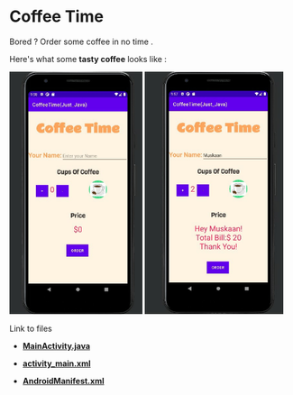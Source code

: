 # Coffee Time

Bored ? Order some coffee in no time .

Here's what some **tasty coffee** looks like :

<img src="https://github.com/Muskaan0111/CoffeeTime/blob/master/CoffeeTimeJust_Java/pics/SAVE_20201030_215926.jpg" title="" alt=" " width="236">                   <img src="https://github.com/Muskaan0111/CoffeeTime/blob/master/CoffeeTimeJust_Java/pics/SAVE_20201030_215914.jpg" title="" alt=" " width="246">



Link to files

- [**MainActivity.java**](https://github.com/Muskaan0111/CoffeeTime/blob/master/CoffeeTimeJust_Java/app/src/main/java/com/example/coffeetimejust_java/MainActivity.java)

- [**activity_main.xml**](
https://github.com/Muskaan0111/CoffeeTime/blob/master/CoffeeTimeJust_Java/app/src/main/res/layout/activity_main.xml)
  
- [**AndroidManifest.xml**](https://github.com/Muskaan0111/CoffeeTime/blob/master/CoffeeTimeJust_Java/app/src/main/AndroidManifest.xml)
<p><img alt="" src="file:///C:/Users/tbgadmin/AppData/Roaming/marktext/images/2020-10-30-21-31-07-image.png"></p>
<img alt="" src="file:///C:/Users/tbgadmin/AppData/Roaming/marktext/images/2020-10-30-21-41-00-image.png"></p>


 
